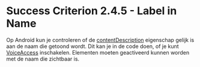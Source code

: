 # Success Criterion 2.4.5 - Label in Name

Op Android kun je controleren of de [contentDescription](https://developer.android.com/reference/android/view/View.html#attr_android:contentDescription) eigenschap gelijk is aan de naam die getoond wordt. Dit kan je in de code doen, of je kunt [VoiceAccess](https://appt.nl/kennisbank/hulpmiddelen/stembediening/android) inschakelen. Elementen moeten geactiveerd kunnen worden met de naam die zichtbaar is.
